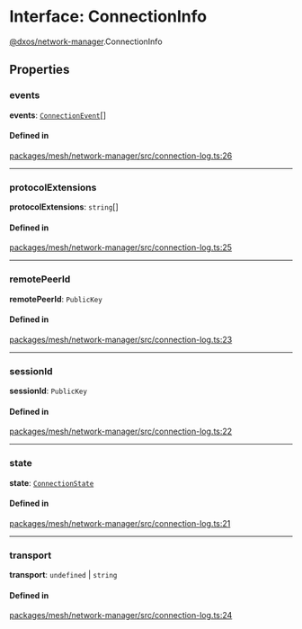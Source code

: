 # Interface: ConnectionInfo

[@dxos/network-manager](../modules/dxos_network_manager.md).ConnectionInfo

## Properties

### events

 **events**: [`ConnectionEvent`](../types/dxos_network_manager.ConnectionEvent.md)[]

#### Defined in

[packages/mesh/network-manager/src/connection-log.ts:26](https://github.com/dxos/dxos/blob/main/packages/mesh/network-manager/src/connection-log.ts#L26)

___

### protocolExtensions

 **protocolExtensions**: `string`[]

#### Defined in

[packages/mesh/network-manager/src/connection-log.ts:25](https://github.com/dxos/dxos/blob/main/packages/mesh/network-manager/src/connection-log.ts#L25)

___

### remotePeerId

 **remotePeerId**: `PublicKey`

#### Defined in

[packages/mesh/network-manager/src/connection-log.ts:23](https://github.com/dxos/dxos/blob/main/packages/mesh/network-manager/src/connection-log.ts#L23)

___

### sessionId

 **sessionId**: `PublicKey`

#### Defined in

[packages/mesh/network-manager/src/connection-log.ts:22](https://github.com/dxos/dxos/blob/main/packages/mesh/network-manager/src/connection-log.ts#L22)

___

### state

 **state**: [`ConnectionState`](../enums/dxos_network_manager.ConnectionState.md)

#### Defined in

[packages/mesh/network-manager/src/connection-log.ts:21](https://github.com/dxos/dxos/blob/main/packages/mesh/network-manager/src/connection-log.ts#L21)

___

### transport

 **transport**: `undefined` \| `string`

#### Defined in

[packages/mesh/network-manager/src/connection-log.ts:24](https://github.com/dxos/dxos/blob/main/packages/mesh/network-manager/src/connection-log.ts#L24)
